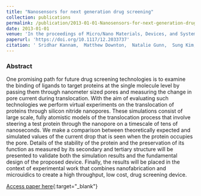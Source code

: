 ```yaml
---
title: "Nanosensors for next generation drug screening"
collection: publications
permalink: /publication/2013-01-01-Nanosensors-for-next-generation-drug-screening
date: 2013-01-01
venue: 'In the proceedings of Micro/Nano Materials, Devices, and Systems'
paperurl: 'https://doi.org/10.1117/12.2033737'
citation: ' Sridhar Kannam,  Matthew Downton,  Natalie Gunn,  Sung Kim,  Priscilla Rogers,  Christine Schieber,  Julia Baldauf,  John Wagner,  Daniel Scott,  Ross Bathgate,  Stan Skafidas,  Stefan Harrer, &quot;Nanosensors for next generation drug screening.&quot; In the proceedings of Micro/Nano Materials, Devices, and Systems, 2013.'
---
```

### Abstract

One promising path for future drug screening technologies is to examine the binding of ligands to target proteins at the single molecule level by passing them through nanometer sized pores and measuring the change in pore current during translocation. With the aim of evaluating such technologies we perform virtual experiments on the translocation of proteins through silicon nitride nanopores. These simulations consist of large scale, fully atomistic models of the translocation process that involve steering a test protein through the nanopore on a timescale of tens of nanoseconds. We make a comparison between theoretically expected and simulated values of the current drop that is seen when the protein occupies the pore. Details of the stability of the protein and the preservation of its function as measured by its secondary and tertiary structure will be presented to validate both the simulation results and the fundamental design of the proposed device. Finally, the results will be placed in the context of experimental work that combines nanofabrication and microuidics to create a high throughput, low cost, drug screening device.

[Access paper here](https://doi.org/10.1117/12.2033737){:target="_blank"}
